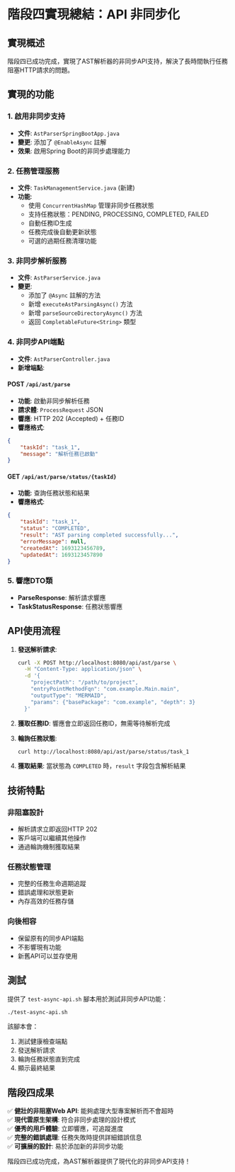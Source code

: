 # 階段四實現總結：API 非同步化

## 實現概述

階段四已成功完成，實現了AST解析器的非同步API支持，解決了長時間執行任務阻塞HTTP請求的問題。

## 實現的功能

### 1. 啟用非同步支持
- **文件**: `AstParserSpringBootApp.java`
- **變更**: 添加了 `@EnableAsync` 註解
- **效果**: 啟用Spring Boot的非同步處理能力

### 2. 任務管理服務
- **文件**: `TaskManagementService.java` (新建)
- **功能**:
  - 使用 `ConcurrentHashMap` 管理非同步任務狀態
  - 支持任務狀態：PENDING, PROCESSING, COMPLETED, FAILED
  - 自動任務ID生成
  - 任務完成後自動更新狀態
  - 可選的過期任務清理功能

### 3. 非同步解析服務
- **文件**: `AstParserService.java`
- **變更**:
  - 添加了 `@Async` 註解的方法
  - 新增 `executeAstParsingAsync()` 方法
  - 新增 `parseSourceDirectoryAsync()` 方法
  - 返回 `CompletableFuture<String>` 類型

### 4. 非同步API端點
- **文件**: `AstParserController.java`
- **新增端點**:

#### POST `/api/ast/parse`
- **功能**: 啟動非同步解析任務
- **請求體**: `ProcessRequest` JSON
- **響應**: HTTP 202 (Accepted) + 任務ID
- **響應格式**:
```json
{
    "taskId": "task_1",
    "message": "解析任務已啟動"
}
```

#### GET `/api/ast/parse/status/{taskId}`
- **功能**: 查詢任務狀態和結果
- **響應格式**:
```json
{
    "taskId": "task_1",
    "status": "COMPLETED",
    "result": "AST parsing completed successfully...",
    "errorMessage": null,
    "createdAt": 1693123456789,
    "updatedAt": 1693123457890
}
```

### 5. 響應DTO類
- **ParseResponse**: 解析請求響應
- **TaskStatusResponse**: 任務狀態響應

## API使用流程

1. **發送解析請求**:
   ```bash
   curl -X POST http://localhost:8080/api/ast/parse \
     -H "Content-Type: application/json" \
     -d '{
       "projectPath": "/path/to/project",
       "entryPointMethodFqn": "com.example.Main.main",
       "outputType": "MERMAID",
       "params": {"basePackage": "com.example", "depth": 3}
     }'
   ```

2. **獲取任務ID**:
   響應會立即返回任務ID，無需等待解析完成

3. **輪詢任務狀態**:
   ```bash
   curl http://localhost:8080/api/ast/parse/status/task_1
   ```

4. **獲取結果**:
   當狀態為 `COMPLETED` 時，`result` 字段包含解析結果

## 技術特點

### 非阻塞設計
- 解析請求立即返回HTTP 202
- 客戶端可以繼續其他操作
- 通過輪詢機制獲取結果

### 任務狀態管理
- 完整的任務生命週期追蹤
- 錯誤處理和狀態更新
- 內存高效的任務存儲

### 向後相容
- 保留原有的同步API端點
- 不影響現有功能
- 新舊API可以並存使用

## 測試

提供了 `test-async-api.sh` 腳本用於測試非同步API功能：

```bash
./test-async-api.sh
```

該腳本會：
1. 測試健康檢查端點
2. 發送解析請求
3. 輪詢任務狀態直到完成
4. 顯示最終結果

## 階段四成果

✅ **健壯的非阻塞Web API**: 能夠處理大型專案解析而不會超時  
✅ **現代雲原生架構**: 符合非同步處理的設計模式  
✅ **優秀的用戶體驗**: 立即響應，可追蹤進度  
✅ **完整的錯誤處理**: 任務失敗時提供詳細錯誤信息  
✅ **可擴展的設計**: 易於添加新的非同步功能  

階段四已成功完成，為AST解析器提供了現代化的非同步API支持！
